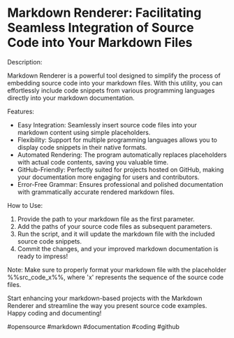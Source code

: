 # Markdown Renderer: Facilitating Seamless Integration of Source Code into Your Markdown Files

Description:

Markdown Renderer is a powerful tool designed to simplify the process of embedding source code into your markdown files. With this utility, you can effortlessly include code snippets from various programming languages directly into your markdown documentation.


Features:
- Easy Integration: Seamlessly insert source code files into your markdown content using simple placeholders.
- Flexibility: Support for multiple programming languages allows you to display code snippets in their native formats.
- Automated Rendering: The program automatically replaces placeholders with actual code contents, saving you valuable time.
- GitHub-Friendly: Perfectly suited for projects hosted on GitHub, making your documentation more engaging for users and contributors.
- Error-Free Grammar: Ensures professional and polished documentation with grammatically accurate rendered markdown files.


How to Use:
1. Provide the path to your markdown file as the first parameter.
2. Add the paths of your source code files as subsequent parameters.
3. Run the script, and it will update the markdown file with the included source code snippets.
4. Commit the changes, and your improved markdown documentation is ready to impress!

Note: Make sure to properly format your markdown file with the placeholder %%src_code_x%%, where 'x' represents the sequence of the source code files.

Start enhancing your markdown-based projects with the Markdown Renderer and streamline the way you present source code examples. Happy coding and documenting!

#opensource #markdown #documentation #coding #github
